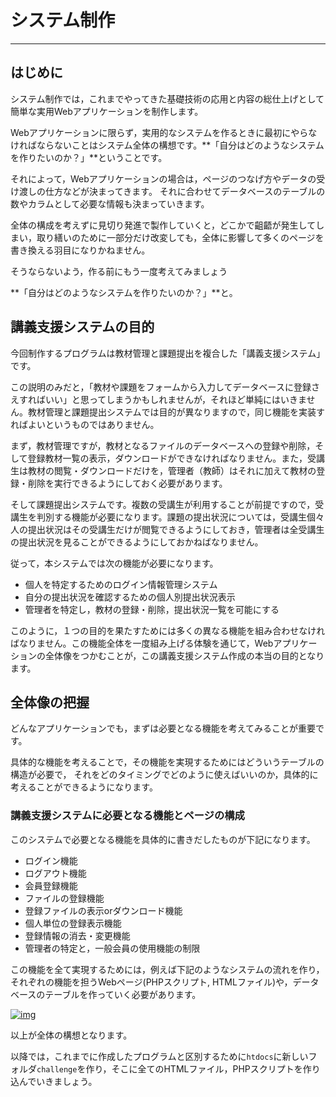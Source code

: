 # システム制作

------

## はじめに

システム制作では，これまでやってきた基礎技術の応用と内容の総仕上げとして簡単な実用Webアプリケーションを制作します。

Webアプリケーションに限らず，実用的なシステムを作るときに最初にやらなければならないことはシステム全体の構想です。**「自分はどのようなシステムを作りたいのか？」**ということです。

それによって，Webアプリケーションの場合は，ページのつなげ方やデータの受け渡しの仕方などが決まってきます。 それに合わせてデータベースのテーブルの数やカラムとして必要な情報も決まっていきます。

全体の構成を考えずに見切り発進で製作していくと，どこかで齟齬が発生してしまい，取り繕いのために一部分だけ改変しても，全体に影響して多くのページを書き換える羽目になりかねません。

そうならないよう，作る前にもう一度考えてみましょう

**「自分はどのようなシステムを作りたいのか？」**と。

## 講義支援システムの目的

今回制作するプログラムは教材管理と課題提出を複合した「講義支援システム」です。

この説明のみだと，「教材や課題をフォームから入力してデータベースに登録さえすればいい」と思ってしまうかもしれませんが，それほど単純にはいきません。教材管理と課題提出システムでは目的が異なりますので，同じ機能を実装すればよいというものではありません。

まず，教材管理ですが，教材となるファイルのデータベースへの登録や削除，そして登録教材一覧の表示，ダウンロードができなければなりません。また，受講生は教材の閲覧・ダウンロードだけを，管理者（教師）はそれに加えて教材の登録・削除を実行できるようにしておく必要があります。

そして課題提出システムです。複数の受講生が利用することが前提ですので，受講生を判別する機能が必要になります。課題の提出状況については，受講生個々人の提出状況はその受講生だけが閲覧できるようにしておき，管理者は全受講生の提出状況を見ることができるようにしておかねばなりません。

従って，本システムでは次の機能が必要になります。

* 個人を特定するためのログイン情報管理システム
* 自分の提出状況を確認するための個人別提出状況表示
* 管理者を特定し，教材の登録・削除，提出状況一覧を可能にする

このように，１つの目的を果たすためには多くの異なる機能を組み合わせなければなりません。この機能全体を一度組み上げる体験を通じて，Webアプリケーションの全体像をつかむことが，この講義支援システム作成の本当の目的となります。

## 全体像の把握

どんなアプリケーションでも，まずは必要となる機能を考えてみることが重要です。

具体的な機能を考えることで，その機能を実現するためにはどういうテーブルの構造が必要で， それをどのタイミングでどのように使えばいいのか，具体的に考えることができるようになります。

### 講義支援システムに必要となる機能とページの構成

このシステムで必要となる機能を具体的に書きだしたものが下記になります。

* ログイン機能
* ログアウト機能
* 会員登録機能
* ファイルの登録機能
* 登録ファイルの表示orダウンロード機能
* 個人単位の登録表示機能
* 登録情報の消去・変更機能
* 管理者の特定と，一般会員の使用機能の制限

この機能を全て実現するためには，例えば下記のようなシステムの流れを作り，それぞれの機能を担うWebページ(PHPスクリプト, HTMLファイル)や，データベースのテーブルを作っていく必要があります。

[![img](01_structure.assets/challenge_v4.png)](http://cs-tklab.na-inet.jp/phpdb/Chapter5/fig/challenge_v4.png)

以上が全体の構想となります。

以降では，これまでに作成したプログラムと区別するために`htdocs`に新しいフォルダ`challenge`を作り，そこに全てのHTMLファイル，PHPスクリプトを作り込んでいきましょう。
